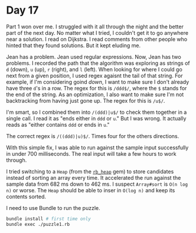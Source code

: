 # Day 17

Part 1 won over me.  I struggled with it all through the night and the better
part of the next day.  No matter what I tried, I couldn't get it to go anywhere
near a solution.  I read on Dijkstra.  I read comments from other people who
hinted that they found solutions.  But it kept eluding me.

Jean has a problem. Jean used regular expressions.  Now, Jean has two problems.
I recorded the path that the algorithm was exploring as strings of `d` (down),
`u` (up), `r` (right), and `l` (left).  When looking for where I could go next
from a given position, I used regex agaisnt the tail of that string.  For
example, if I'm considering goind _down_, I want to make sure I don't already
have three `d`'s in a row.  The regex for this is `/ddd$/`, where the `$` stands
for the end of the string.  As an optimization, I also want to make sure I'm not
backtracking from having just gone up.  The regex for this is `/u$/`.

I'm smart, so I combined them into `/(ddd)|u$/` to check them together in a
single call.  I read it as "ends either in `ddd` or `u`."  But I was wrong.  It
actually reads as "either contains `ddd` or ends in `u`."

The correct regex is `/((ddd)|u)$/`.  Times four for the others directions.

With this simple fix, I was able to run against the sample input successfully in
under 700 milliseconds.  The real input will take a few hours to work through.

I tried switching to a `Heap` (from the
[`rb_heap`](https://rubygems.org/gems/rb_heap) gem) to store candidates instead
of sorting an array every time.  It accelerated the run against the sample data
from 682 ms down to 462 ms.  I suspect `Array#sort` is `O(n log n)` or worse.
The `Heap` should be able to inser in `O(log n)` and keep its contents sorted.

I need to use Bundle to run the puzzle.

```bash
bundle install # first time only
bundle exec ./puzzle1.rb
```
